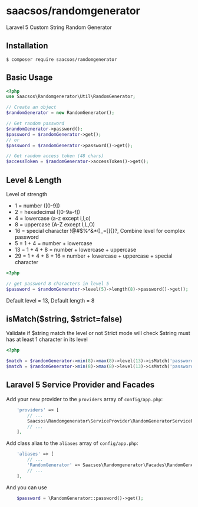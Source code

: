 # saacsos/randomgenerator
Laravel 5 Custom String Random Generator

## Installation
```
$ composer require saacsos/randomgenerator
```

## Basic Usage
```php
<?php
use Saacsos\Randomgenerator\Util\RandomGenerator;

// Create an object
$randomGenerator = new RandomGenerator();

// Get random password
$randomGenerator->password();
$password = $randomGenerator->get();
// or
$password = $randomGenerator->password()->get();

// Get random access token (48 chars)
$accessToken = $randomGenerator->accessToken()->get();

```

## Level & Length
Level of strength
* 1 = number ([0-9])
* 2 = hexadecimal ([0-9a-f])
* 4 = lowercase (a-z except i,l,o)
* 8 = uppercase (A-Z except I,L,O)
* 16 = special character !@#$%^&*()_=[]{}?,
Combine level for complex password
* 5 = 1 + 4 = number + lowercase
* 13 = 1 + 4 + 8 = number + lowercase + uppercase
* 29 = 1 + 4 + 8 + 16 = number + lowercase + uppercase + special character
```php
<?php

// get password 8 characters in level 5 
$password = $randomGenerator->level(5)->length(8)->password()->get();
```
Default level = 13, Default length = 8

## isMatch($string, $strict=false)
Validate if $string match the level or not
Strict mode will check $string must has at least 1 character in its level
```php
<?php

$match = $randomGenerator->min(8)->max(8)->level(13)->isMatch('password'); // true
$match = $randomGenerator->min(8)->max(8)->level(13)->isMatch('password', true); // false because no uppercase
```

## Laravel 5 Service Provider and Facades
Add your new provider to the `providers` array of `config/app.php`:
```php
    'providers' => [
        // ...
        Saacsos\Randomgenerator\ServiceProvider\RandomGeneratorServiceProvider::class,
        // ...
    ],
```

Add class alias to the `aliases` array of `config/app.php`:
```php
    'aliases' => [
        // ...
        'RandomGenerator' => Saacsos\Randomgenerator\Facades\RandomGenerator::class,
        // ...
    ],
```
And you can use 
```php
    $password = \RandomGenerator::password()->get();
```